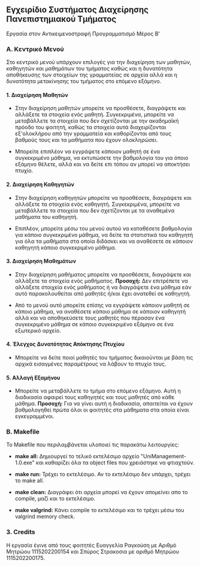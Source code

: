 ## Εγχειρίδιο Συστήματος Διαχείρησης Πανεπιστημιακού Τμήματος
Εργασία στον Αντικειμενοστραφή Προγραμματισμό Μέρος Β'


### Α. Κεντρικό Μενού
Στο κεντρικό μενού υπάρχουν επιλογές για την διαχείρηση των μαθητών, καθηγητών και μαθημάτων του τμήματος καθώς και η δυνατότητα αποθήκευσης των στοιχείων της γραμματείας σε αρχεία αλλά και η δυνατότητα μετακίνησης του τμήματος στο επόμενο εξάμηνο.

#### 1. Διαχείρηση Μαθητών
- Στην διαχείρηση μαθητών μπορείτε να προσθέσετε, διαγράψετε και αλλάξετε τα στοιχεία ενός μαθητή. Συγκεκριμένα, μπορείτε να μεταβάλλετε τα στοιχεία που δεν σχετίζονται με την ακαδημαϊκή πρόοδο του φοιτητή, καθώς τα στοιχεία αυτά διαχειρίζονται εξ'ολοκλήρου από την γραμματεία και καθορίζονται από τους βαθμούς τους και τα μαθήματα που έχουν ολοκληρώσει. 

- Μπορείτε επιπλέον να εγγράψετε κάποιον μαθητή σε ένα συγκεκριμένο μάθημα, να εκτυπώσετε την βαθμολογία του για όποιο εξάμηνο θέλετε, αλλά και να δείτε επι τόπου αν μπορεί να αποκτήσει πτυχίο.

#### 2. Διαχείρηση Καθηγητών
- Στην διαχείρηση καθηγητών μπορείτε να προσθέσετε, διαγράψετε και αλλάξετε τα στοιχεία ενός καθηγητή. Συγκεκριμένα, μπορείτε να μεταβάλλετε τα στοιχεία που δεν σχετίζονται με τα αναθεμένα μαθήματα του καθηγητή.

- Επιπλέον, μπορείτε μέσω του μενού αυτού να καταθέσετε βαθμολογία για κάποιο συγκεκριμένο μάθημα, να δείτε τα στατιστικά του καθηγητή για όλα τα μαθήματα στα οποία διδάσκει και να αναθέσετε σε κάποιον καθηγητή κάποιο συγκεκριμένο μάθημα.

#### 3. Διαχείρηση Μαθημάτων
- Στην διαχείρηση μαθήματος μπορείτε να προσθέσετε, διαγράψετε και αλλάξετε τα στοιχεία ενός μαθήματος. __Προσοχή:__ Δεν επιτρέπετε να αλλάξετε στοιχεία ενός μαθήματος ή να διαγράψετε ένα μάθημα εάν αυτό παρακολουθείται από μαθητές ή/και έχει ανατεθεί σε καθηγητή.

- Από το μενού αυτό μπορείτε επίσης να εγγράψετε κάποιον μαθητή σε κάποιο μάθημα, να αναθέσετε κάποιο μάθημα σε κάποιον καθηγητή αλλά και να αποθηκεύσετε τους μαθητές που πέρασαν ένα συγκεκριμένο μάθημα σε κάποιο συγκεκριμένο εξάμηνο σε ένα εξωτερικό αρχείο.

#### 4. Έλεγχος Δυνατότητας Απόκτησης Πτυχίου
- Μπορείτε να δείτε ποιοί μαθητές του τμήματος δικαιούνται με βάση τις αρχικά εισαγμένες παραμέτρους να λάβουν το πτυχίο τους.

#### 5. Αλλαγή Εξαμήνου
- Μπορείτε να μεταβάλλετε το τμήμα στο επόμενο εξάμηνο. Αυτή η διαδικασία αφαιρεί τους καθηγητές και τους μαθητές από κάθε μάθημα. __Προσοχή:__ Για να γίνει αυτή η διαδικασία, απαιτείται να έχουν βαθμολογηθεί πρώτα όλοι οι φοιτητές στα μάθηματα στα οποία είναι εγκεγραμμένοι.

### Β. Makefile
Το Makefile που περιλαμβάνεται υλοποιεί τις παρακάτω λειτουργίες:

- __make all:__ Δημιουργεί το τελικό εκτελέσιμο αρχείο "UniManagement-1.0.exe" και καθαρίζει όλα τα object files που χρειάστηκε να φτιαχτούν.

- __make run:__ Τρέχει το εκτελέσιμο. Αν το εκτελέσιμο δεν υπάρχει, τρέχει το make all.

- __make clean:__ Διαγράφει ότι αρχεία μπορεί να έχουν απομείνει απο το compile, μαζί και το εκτελέσιμο.

- __make valgrind:__ Κάνει compile το εκτελέσιμο και το τρέχει μέσω του valgrind memory check.

### 3. Credits
Η εργασία έγινε από τους φοιτητές Ευαγγελία Ραγκούση με Αριθμό Μητρώου 1115202200154 και Σπύρος Στρακοσια με αριθμό Μητρώου 1115202200175.